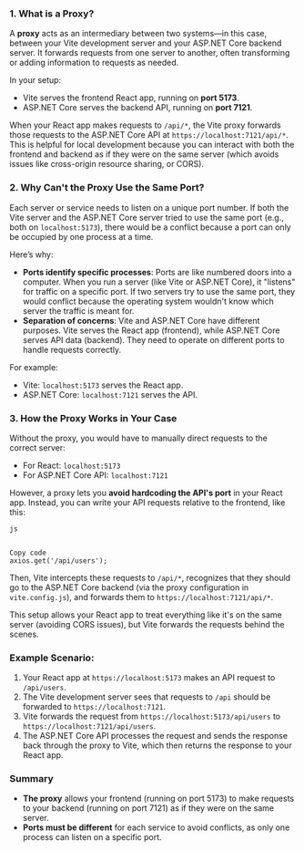 ### 1. **What is a Proxy?**

A **proxy** acts as an intermediary between two systems—in this case, between your Vite development server and your ASP.NET Core backend server. It forwards requests from one server to another, often transforming or adding information to requests as needed.

In your setup:

- Vite serves the frontend React app, running on **port 5173**.
- ASP.NET Core serves the backend API, running on **port 7121**.

When your React app makes requests to `/api/*`, the Vite proxy forwards those requests to the ASP.NET Core API at `https://localhost:7121/api/*`. This is helpful for local development because you can interact with both the frontend and backend as if they were on the same server (which avoids issues like cross-origin resource sharing, or CORS).

### 2. **Why Can't the Proxy Use the Same Port?**

Each server or service needs to listen on a unique port number. If both the Vite server and the ASP.NET Core server tried to use the same port (e.g., both on `localhost:5173`), there would be a conflict because a port can only be occupied by one process at a time.

Here’s why:

- **Ports identify specific processes**: Ports are like numbered doors into a computer. When you run a server (like Vite or ASP.NET Core), it "listens" for traffic on a specific port. If two servers try to use the same port, they would conflict because the operating system wouldn't know which server the traffic is meant for.
- **Separation of concerns**: Vite and ASP.NET Core have different purposes. Vite serves the React app (frontend), while ASP.NET Core serves API data (backend). They need to operate on different ports to handle requests correctly.

For example:

- Vite: `localhost:5173` serves the React app.
- ASP.NET Core: `localhost:7121` serves the API.

### 3. **How the Proxy Works in Your Case**

Without the proxy, you would have to manually direct requests to the correct server:

- For React: `localhost:5173`
- For ASP.NET Core API: `localhost:7121`

However, a proxy lets you **avoid hardcoding the API's port** in your React app. Instead, you can write your API requests relative to the frontend, like this:

```
js


Copy code
axios.get('/api/users');
```

Then, Vite intercepts these requests to `/api/*`, recognizes that they should go to the ASP.NET Core backend (via the proxy configuration in `vite.config.js`), and forwards them to `https://localhost:7121/api/*`.

This setup allows your React app to treat everything like it's on the same server (avoiding CORS issues), but Vite forwards the requests behind the scenes.

### Example Scenario:

1. Your React app at `https://localhost:5173` makes an API request to `/api/users`.
2. The Vite development server sees that requests to `/api` should be forwarded to `https://localhost:7121`.
3. Vite forwards the request from `https://localhost:5173/api/users` to `https://localhost:7121/api/users`.
4. The ASP.NET Core API processes the request and sends the response back through the proxy to Vite, which then returns the response to your React app.

### Summary

- **The proxy** allows your frontend (running on port 5173) to make requests to your backend (running on port 7121) as if they were on the same server.
- **Ports must be different** for each service to avoid conflicts, as only one process can listen on a specific port.